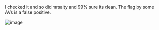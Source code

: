 I checked it and so did mrsalty and 99% sure its clean. The flag by some AVs is a false positive.
<br>
<br>
![image](https://github.com/user-attachments/assets/fc058e02-9425-4fdd-a1a5-a0a4c05e7462)
